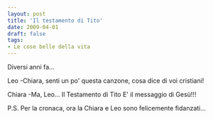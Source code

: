 ```yaml
---
layout: post
title: 'Il testamento di Tito'
date: 2009-04-01
draft: false
tags: 
- Le cose belle della vita
---
```


Diversi anni fa...  
  
Leo -Chiara, senti un po' questa canzone, cosa dice di voi cristiani!  
  
Chiara \-Ma, Leo... Il Testamento di Tito E' il messaggio di Gesù!!!  
  
  
  
  
  
  
  
  
  
P.S. Per la cronaca, ora la Chiara e Leo sono felicemente fidanzati...